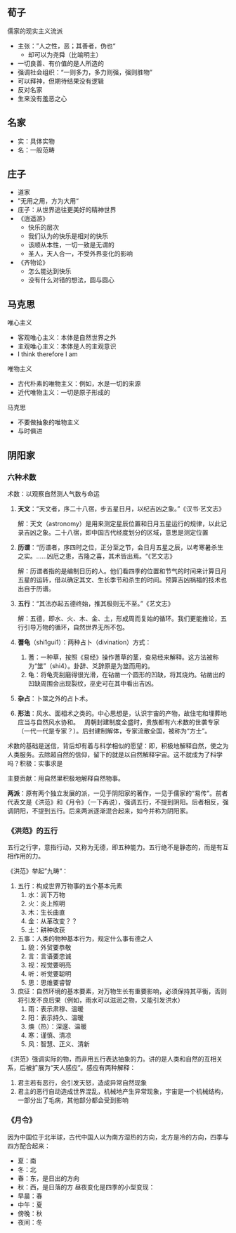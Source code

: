 
## 荀子

儒家的现实主义流派

- 主张：”人之性，恶；其善者，伪也“
	- 却可以为尧舜（比喻明主）
- 一切良善、有价值的是人所造的
- 强调社会组织：“一则多力，多力则强，强则胜物”
- 可以拜神，但期待结果没有逻辑
- 反对名家
- 生来没有羞恶之心

## 名家

- 实：具体实物
- 名：一般范畴

## 庄子

- 道家
- ”无用之用，方为大用“
- 庄子：从世界逃往更美好的精神世界
- 《逍遥游》
	- 快乐的层次
	- 我们认为的快乐是相对的快乐
	- 该顺从本性，一切一致是无谓的
	- 圣人，天人合一，不受外界变化的影响
- 《齐物论》
	- 怎么能达到快乐
	- 没有什么对错的想法，圆与圆心

## 马克思

唯心主义
- 客观唯心主义：本体是自然世界之外
- 主观唯心主义：本体是人的主观意识
- I think therefore I am

唯物主义
- 古代朴素的唯物主义：例如，水是一切的来源
- 近代唯物主义：一切是原子形成的

马克思
- 不要做抽象的唯物主义
- 与时俱进

## 阴阳家

### 六种术数

术数：以观察自然测人气数与命运

1. **天文**：“天文者，序二十八宿，步五星日月，以纪吉凶之象。”《汉书·艺文志》

	解：天文（astronomy）是用来测定星辰位置和日月五星运行的规律，以此记录吉凶之象。二十八宿，即中国古代经度划分的区域，意思是测定位置
2. **历谱**：“历谱者，序四时之位，正分至之节，会日月五星之辰，以考寒暑杀生之实。……凶厄之患，吉隆之喜，其术皆出焉。“《艺文志》

	解：历谱者指的是编制日历的人。他们看四季的位置和节气的时间来计算日月五星的运转，借以确定其文、生长季节和杀生的时间。预算吉凶祸福的技术也出自于历谱。
3. **五行**：“其法亦起五德终始，推其极则无不至。”《艺文志》

	解：五德，即水、火、木、金、土，形成周而复始的循环。我们更能推论，五行引导万物的循环，自然世界无所不包。
4. **蓍龟**（shi1gui1）：两种占卜（divination）方式：
	1. 蓍：一种草，按照《易经》操作蓍草的茎，查易经来解释。这方法被称为“筮”（shi4）。卦辞、爻辞原是为筮而用的。
	2. 龟：将龟壳刮磨得很光滑，在钻凿一个圆形的凹缺，将其烧灼。钻凿出的凹缺周围会出现裂纹，巫史可在其中看出吉凶。
5. **杂占**：卜筮之外的占卜术。
6. **形法**：风水、面相术之类的。中心思想是，认识宇宙的产物，故住宅和埋葬地应当与自然风水协和。
 
周朝封建制度全盛时，贵族都有六术数的世袭专家（一代一代是专家？）。后封建制解体，专家流散全国，被称为“方士”。

术数的基础是迷信，背后却有着与科学相似的愿望：即，积极地解释自然，使之为人类服务。去除超自然的信仰，留下的就是以自然解释宇宙。这不就成为了科学吗？积极：实事求是

主要贡献：用自然里积极地解释自然物事。

**两派**：原有两个独立发展的派，一见于阴阳家的著作，一见于儒家的“易传”。前者代表文是《洪范》和《月令》（一下再说），强调五行，不提到阴阳。后者相反，强调阴阳，不提到五行。后来两派逐渐混合起来，如今并称为阴阳家。

### 《洪范》的五行

五行之行字，意指行动，又称为无德，即五种能力。五行绝不是静态的，而是有互相作用的力。

《洪范》举起”九畴“：
1. 五行：构成世界万物事的五个基本元素
	1. 水：润下万物
	3. 火：炎上照明
	4. 木：生长曲直
	5. 金：从革改变？？
	6. 土：耕种收获
2. 五事：人类的物种基本行为，规定什么事有德之人
	1. 貌：外贸要恭敬
	2. 言：言语要忠诚
	3. 视：视觉要明亮
	4. 听：听觉要聪明
	5. 思：思维要睿智
8. 庶征：自然环境的基本要素，对万物生长有重要影响，必须保持其平衡，否则将引发不良后果（例如，雨水可以滋润之物，又能引发洪水）
	1. 雨：表示肃穆、温暖
	2. 阳：表示持久、温暖
	3. 燠（热）：深邃、温暖
	4. 寒：谨慎、清凉
	5. 风：智慧、正义、清新

《洪范》强调实际的物，而非用五行表达抽象的力。讲的是人类和自然的互相关系，后被扩展为“天人感应”。感应有两种解释：
1. 君主若有恶行，会引发天怒，造成异常自然现象
2. 君主的恶行自动造成世界混乱，机械地产生异常现象，宇宙是一个机械结构，一部分出了毛病，其他部分都会受到影响

### 《月令》

因为中国位于北半球，古代中国人以为南方湿热的方向，北方是冷的方向，四季与四方配合起来：
- 夏：南
- 冬：北
- 春：东，是日出的方向
- 秋：西，是日落的方
昼夜变化是四季的小型变现：
- 早晨：春
- 中午：夏
- 傍晚：秋
- 夜间：冬

